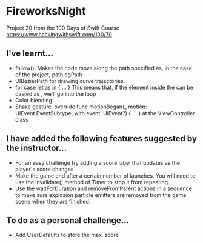 # FireworksNight
Project 20 from the 100 Days of Swift Course https://www.hackingwithswift.com/100/70

## I've learnt...

- follow(). Makes the node move along the path specified as, in the case of the project, path.cgPath
- UIBezierPath for drawing curve trajectories.
- for case let <variable> as <dataType> in <iteratable> { ... } This means that, if the element inside the <iteratable> can be casted as <dataType>, we'll go into the loop
- Color blending
- Shake gesture. override func motionBegan(_ motion: UIEvent.EventSubtype, with event: UIEvent?) { ... } at the ViewController class
        
        
## I have added the following features suggested by the instructor...

- For an easy challenge try adding a score label that updates as the player's score changes
- Make the game end after a certain number of launches. You will need to use the invalidate() method of Timer to stop it from repeating.
- Use the waitForDuration and removeFromParent actions in a sequence to make sure explosion particle emitters are removed from the game scene when they are finished.

## To do as a personal challenge...

- Add UserDefaults to store the max. score
